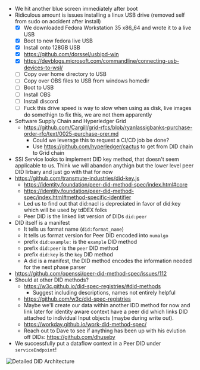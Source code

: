 - We hit another blue screen immediately after boot
- Ridiculous amount is issues installing a linux USB drive (removed self from sudo on accident after install)
  - [x] We downloaded Fedora Workstation 35 x86_64 and wrote it to a live USB
  - [x] Boot to new fedora live USB
  - [x] Install onto 128GB USB
  - [x] https://github.com/dorssel/usbipd-win
  - [x] https://devblogs.microsoft.com/commandline/connecting-usb-devices-to-wsl/
  - [ ] Copy over home directory to USB
  - [ ] Copy over OBS files to USB from windows homedir
  - [ ] Boot to USB
  - [ ] Install OBS
  - [ ] Install discord
  - [ ] Fuck this drive speed is way to slow when using as disk, live images do somethign to fix this, we are not them apparently
- Software Supply Chain and Hyperledger Grid
  - https://github.com/Cargill/grid-rfcs/blob/ryanlassigbanks-purchase-order-rfc/text/0025-purchase-orer.md
    - Could we leverage this to request a CI/CD job be done?
    - Use https://github.com/hyperledger/cactus to get from DID chain to Grid chain
- SSI Service looks to implement DID key method, that doesn't seem applicable to us. Think we will abandon anythign but the lower level peer DID lirbary and just go with that for now
- https://github.com/transmute-industries/did-key.js
  - https://identity.foundation/peer-did-method-spec/index.html#core
  - https://identity.foundation/peer-did-method-spec/index.html#method-specific-identifier
  - Led us to find out that did:nacl is depreciated in favor of did:key which will be used by tdDEX folks
  - Peer DID is the linked list version of DIDs `did:peer`
- DID itself is a manifest
  - It tells us format name (`did:format_name`)
  - It tells us format version for Peer DID encoded into `numalgo` 
  - prefix `did:example:` is the `example` DID method
  - prefix `did:peer` is the `peer` DID method
  - prefix `did:key` is the `key` DID method
  - A did is a manifest, the DID method encodes the information needed for the next phase parser
- https://github.com/openssi/peer-did-method-spec/issues/112
- Should at other DID methods?
  - https://w3c.github.io/did-spec-registries/#did-methods
    - Suggest including descriptions, names not entirely helpful
  - https://github.com/w3c/did-spec-registries
  - Maybe we'll create our data within another IDD method for now and link later for identity aware context have a peer did which links DID attached to individual Input objects (maybe during write out).
  - https://workday.github.io/work-did-method-spec/
  - Reach out to Dave to see if anything has been up with his evlution off DIDs: https://github.com/dhuseby
- We successfully put a dataflow context in a Peer DID under `serviceEndpoint`!

![Detailed DID Architecture](https://w3c.github.io/did-core/diagrams/did_detailed_architecture_overview.svg)